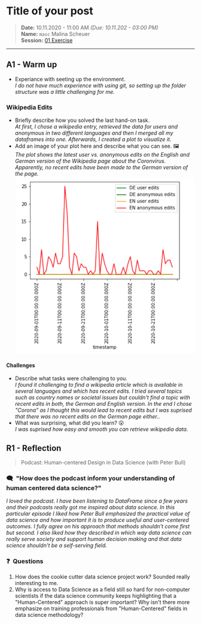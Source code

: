 # Title of your post
> **Date:** 10.11.2020 - 11:00 AM *(Due: 10.11.202 - 03:00 PM)*  
> **Name:** `masc` Malina Scheuer  
> **Session:** [01 Exercise](01_exercise)   
----

## A1 - Warm up

* Experiance with seeting up the environment.  
*I do not have much experience with using git, so setting up the folder structure was a little challenging for me.* 

### Wikipedia Edits

* Briefly describe how you solved the last hand-on task.  
*At first, I chose a wikipedia entry, retrieved the data for users and anonymous in two different languages and then I merged all my dataframes into one. 
Afterwards, I created a plot to visualize it.*  
* Add an image of your plot here and describe what you can see. 🖼️   
*The plot shows the latest user vs. anonymous edits on the English and German version of the Wikipedia page about the Coronvirus.
Apparently, no recent edits have been made to the German version of the page.*   
![plot](https://github.com/FUB-HCC/hcds-winter-2020/blob/main/assignments/A1_WarmUp/masc/Plot.png)

#### Challenges
* Describe what tasks were challenging to you.  
*I found it challenging to find a wikipedia article which is available in several languages and which has recent edits.
I tried several topics such as country names or societal issues but couldn't find a topic with recent edits in both, the German and English version. In the end I chose "Corona" as I thought this would lead to recent edits but I was suprised that there was no recent edits on the German page either.*. 
* What was surprising, what did you learn? 😮   
*I was suprised how easy and smooth you can retrieve wikipedia data.*

## R1 - Reflection
> Podcast: Human-centered Design in Data Science (with Peter Bull)


### 🗨️&nbsp; "How does the podcast inform your understanding of human centered data science?"  
*I loved the podcast. I have been listening to DataFrame since a few years and their podcasts really got me inspired about data science. 
In this particular episode I liked how Peter Bull emphasized the practical value of data science and how important it is to produce useful and user-centered outcomes. 
I fully agree on his approach that methods shouldn't come first but second. I also liked how they described in which way data science 
can really serve society and support human decision making and that data science shouldn't be a self-serving field.*  

### ❓&nbsp; Questions 
1. How does the cookie cutter data science project work? Sounded really interesting to me.
1. Why is access to Data Science as a field still so hard for non-computer scientists if the data science community keeps highlighting that a "Human-Centered" approach is super important? Why isn't there more emphasize on training professionals from "Human-Centered" fields in data science methodology?

